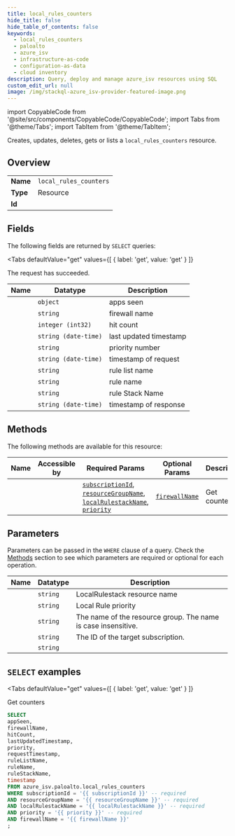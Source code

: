 ```yaml
--- 
title: local_rules_counters
hide_title: false
hide_table_of_contents: false
keywords:
  - local_rules_counters
  - paloalto
  - azure_isv
  - infrastructure-as-code
  - configuration-as-data
  - cloud inventory
description: Query, deploy and manage azure_isv resources using SQL
custom_edit_url: null
image: /img/stackql-azure_isv-provider-featured-image.png
---
```


import CopyableCode from '@site/src/components/CopyableCode/CopyableCode';
import Tabs from '@theme/Tabs';
import TabItem from '@theme/TabItem';

Creates, updates, deletes, gets or lists a <code>local_rules_counters</code> resource.

## Overview
<table><tbody>
<tr><td><b>Name</b></td><td><code>local_rules_counters</code></td></tr>
<tr><td><b>Type</b></td><td>Resource</td></tr>
<tr><td><b>Id</b></td><td><CopyableCode code="azure_isv.paloalto.local_rules_counters" /></td></tr>
</tbody></table>

## Fields

The following fields are returned by `SELECT` queries:

<Tabs
    defaultValue="get"
    values={[
        { label: 'get', value: 'get' }
    ]}
>
<TabItem value="get">

The request has succeeded.

<table>
<thead>
    <tr>
    <th>Name</th>
    <th>Datatype</th>
    <th>Description</th>
    </tr>
</thead>
<tbody>
<tr>
    <td><CopyableCode code="appSeen" /></td>
    <td><code>object</code></td>
    <td>apps seen</td>
</tr>
<tr>
    <td><CopyableCode code="firewallName" /></td>
    <td><code>string</code></td>
    <td>firewall name</td>
</tr>
<tr>
    <td><CopyableCode code="hitCount" /></td>
    <td><code>integer (int32)</code></td>
    <td>hit count</td>
</tr>
<tr>
    <td><CopyableCode code="lastUpdatedTimestamp" /></td>
    <td><code>string (date-time)</code></td>
    <td>last updated timestamp</td>
</tr>
<tr>
    <td><CopyableCode code="priority" /></td>
    <td><code>string</code></td>
    <td>priority number</td>
</tr>
<tr>
    <td><CopyableCode code="requestTimestamp" /></td>
    <td><code>string (date-time)</code></td>
    <td>timestamp of request</td>
</tr>
<tr>
    <td><CopyableCode code="ruleListName" /></td>
    <td><code>string</code></td>
    <td>rule list name</td>
</tr>
<tr>
    <td><CopyableCode code="ruleName" /></td>
    <td><code>string</code></td>
    <td>rule name</td>
</tr>
<tr>
    <td><CopyableCode code="ruleStackName" /></td>
    <td><code>string</code></td>
    <td>rule Stack Name</td>
</tr>
<tr>
    <td><CopyableCode code="timestamp" /></td>
    <td><code>string (date-time)</code></td>
    <td>timestamp of response</td>
</tr>
</tbody>
</table>
</TabItem>
</Tabs>

## Methods

The following methods are available for this resource:

<table>
<thead>
    <tr>
    <th>Name</th>
    <th>Accessible by</th>
    <th>Required Params</th>
    <th>Optional Params</th>
    <th>Description</th>
    </tr>
</thead>
<tbody>
<tr>
    <td><a href="#get"><CopyableCode code="get" /></a></td>
    <td><CopyableCode code="select" /></td>
    <td><a href="#parameter-subscriptionId"><code>subscriptionId</code></a>, <a href="#parameter-resourceGroupName"><code>resourceGroupName</code></a>, <a href="#parameter-localRulestackName"><code>localRulestackName</code></a>, <a href="#parameter-priority"><code>priority</code></a></td>
    <td><a href="#parameter-firewallName"><code>firewallName</code></a></td>
    <td>Get counters</td>
</tr>
</tbody>
</table>

## Parameters

Parameters can be passed in the `WHERE` clause of a query. Check the [Methods](#methods) section to see which parameters are required or optional for each operation.

<table>
<thead>
    <tr>
    <th>Name</th>
    <th>Datatype</th>
    <th>Description</th>
    </tr>
</thead>
<tbody>
<tr id="parameter-localRulestackName">
    <td><CopyableCode code="localRulestackName" /></td>
    <td><code>string</code></td>
    <td>LocalRulestack resource name</td>
</tr>
<tr id="parameter-priority">
    <td><CopyableCode code="priority" /></td>
    <td><code>string</code></td>
    <td>Local Rule priority</td>
</tr>
<tr id="parameter-resourceGroupName">
    <td><CopyableCode code="resourceGroupName" /></td>
    <td><code>string</code></td>
    <td>The name of the resource group. The name is case insensitive.</td>
</tr>
<tr id="parameter-subscriptionId">
    <td><CopyableCode code="subscriptionId" /></td>
    <td><code>string</code></td>
    <td>The ID of the target subscription.</td>
</tr>
<tr id="parameter-firewallName">
    <td><CopyableCode code="firewallName" /></td>
    <td><code>string</code></td>
    <td></td>
</tr>
</tbody>
</table>

## `SELECT` examples

<Tabs
    defaultValue="get"
    values={[
        { label: 'get', value: 'get' }
    ]}
>
<TabItem value="get">

Get counters

```sql
SELECT
appSeen,
firewallName,
hitCount,
lastUpdatedTimestamp,
priority,
requestTimestamp,
ruleListName,
ruleName,
ruleStackName,
timestamp
FROM azure_isv.paloalto.local_rules_counters
WHERE subscriptionId = '{{ subscriptionId }}' -- required
AND resourceGroupName = '{{ resourceGroupName }}' -- required
AND localRulestackName = '{{ localRulestackName }}' -- required
AND priority = '{{ priority }}' -- required
AND firewallName = '{{ firewallName }}'
;
```
</TabItem>
</Tabs>

